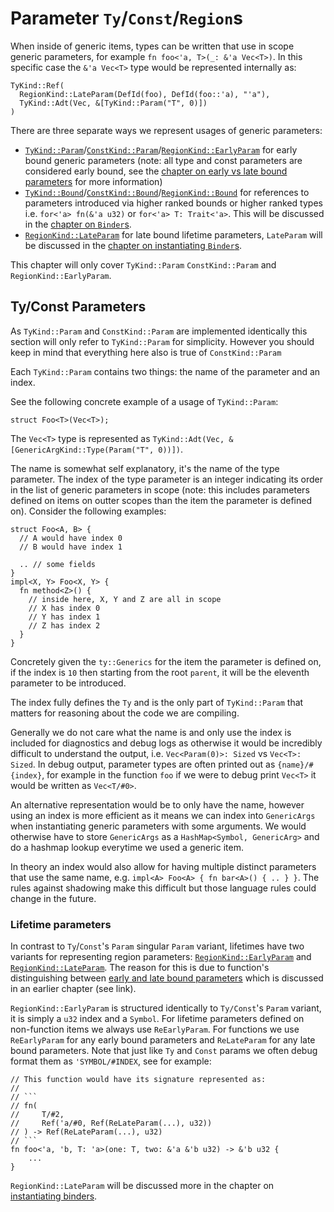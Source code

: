 
# Parameter `Ty`/`Const`/`Region`s

When inside of generic items, types can be written that use in scope generic parameters, for example `fn foo<'a, T>(_: &'a Vec<T>)`. In this specific case
the `&'a Vec<T>` type would be represented internally as:
```
TyKind::Ref(
  RegionKind::LateParam(DefId(foo), DefId(foo::'a), "'a"),
  TyKind::Adt(Vec, &[TyKind::Param("T", 0)])
)
```

There are three separate ways we represent usages of generic parameters:
- [`TyKind::Param`]/[`ConstKind::Param`]/[`RegionKind::EarlyParam`] for early bound generic parameters (note: all type and const parameters are considered early bound, see the [chapter on early vs late bound parameters][ch_early_late_bound] for more information)
- [`TyKind::Bound`]/[`ConstKind::Bound`]/[`RegionKind::Bound`] for references to parameters introduced via higher ranked bounds or higher ranked types i.e. `for<'a> fn(&'a u32)` or `for<'a> T: Trait<'a>`. This will be discussed in the [chapter on `Binder`s][ch_binders].
- [`RegionKind::LateParam`] for late bound lifetime parameters, `LateParam` will be discussed in the [chapter on instantiating `Binder`s][ch_instantiating_binders].

This chapter will only cover `TyKind::Param` `ConstKind::Param` and `RegionKind::EarlyParam`.

## Ty/Const Parameters

As `TyKind::Param` and `ConstKind::Param` are implemented identically this section will only refer to `TyKind::Param` for simplicity. However
you should keep in mind that everything here also is true of `ConstKind::Param`

Each `TyKind::Param` contains two things: the name of the parameter and an index.

See the following concrete example of a usage of `TyKind::Param`:
```rust,ignore
struct Foo<T>(Vec<T>);
```
The `Vec<T>` type is represented as `TyKind::Adt(Vec, &[GenericArgKind::Type(Param("T", 0))])`.

The name is somewhat self explanatory, it's the name of the type parameter. The index of the type parameter is an integer indicating
its order in the list of generic parameters in scope (note: this includes parameters defined on items on outter scopes than the item the parameter is defined on). Consider the following examples:

```rust,ignore
struct Foo<A, B> {
  // A would have index 0
  // B would have index 1

  .. // some fields
}
impl<X, Y> Foo<X, Y> {
  fn method<Z>() {
    // inside here, X, Y and Z are all in scope
    // X has index 0
    // Y has index 1
    // Z has index 2
  }
}
```

Concretely given the `ty::Generics` for the item the parameter is defined on, if the index is `10` then starting from the root `parent`, it will be the eleventh parameter to be introduced.

The index fully defines the `Ty` and is the only part of `TyKind::Param` that matters for reasoning about the code we are compiling. 

Generally we do not care what the name is and only use the index is included for diagnostics and debug logs as otherwise it would be
incredibly difficult to understand the output, i.e. `Vec<Param(0)>: Sized` vs `Vec<T>: Sized`. In debug output, parameter types are
often printed out as `{name}/#{index}`, for example in the function `foo` if we were to debug print `Vec<T>` it would be written as `Vec<T/#0>`.

An alternative representation would be to only have the name, however using an index is more efficient as it means we can index into `GenericArgs` when instantiating generic parameters with some arguments. We would otherwise have to store `GenericArgs` as a `HashMap<Symbol, GenericArg>` and do a hashmap lookup everytime we used a generic item.

In theory an index would also allow for having multiple distinct parameters that use the same name, e.g. 
`impl<A> Foo<A> { fn bar<A>() { .. } }`.
The rules against shadowing make this difficult but those language rules could change in the future.

### Lifetime parameters

In contrast to `Ty`/`Const`'s `Param` singular `Param` variant, lifetimes have two variants for representing region parameters: [`RegionKind::EarlyParam`] and [`RegionKind::LateParam`]. The reason for this is due to function's distinguishing between [early and late bound parameters](../early-late-bound-params/early-late-bound-summary.md) which is discussed in an earlier chapter (see link).

`RegionKind::EarlyParam` is structured identically to `Ty/Const`'s `Param` variant, it is simply a `u32` index and a `Symbol`. For lifetime parameters defined on non-function items we always use `ReEarlyParam`. For functions we use `ReEarlyParam` for any early bound parameters and `ReLateParam` for any late bound parameters. Note that just like `Ty` and `Const` params we often debug format them as `'SYMBOL/#INDEX`, see for example:

```rust,ignore
// This function would have its signature represented as:
//
// ```
// fn(
//     T/#2,
//     Ref('a/#0, Ref(ReLateParam(...), u32))
// ) -> Ref(ReLateParam(...), u32)
// ```
fn foo<'a, 'b, T: 'a>(one: T, two: &'a &'b u32) -> &'b u32 {
    ...
}
```

`RegionKind::LateParam` will be discussed more in the chapter on [instantiating binders][ch_instantiating_binders].

[ch_early_late_bound]: ../early-late-bound-params/early-late-bound-summary.md
[ch_binders]: ./binders.md
[ch_instantiating_binders]: ./instantiating_binders.md
[`BoundRegionKind`]: https://doc.rust-lang.org/nightly/nightly-rustc/rustc_middle/ty/enum.BoundRegionKind.html
[`RegionKind::EarlyParam`]: https://doc.rust-lang.org/nightly/nightly-rustc/rustc_middle/ty/type.RegionKind.html#variant.ReEarlyParam
[`RegionKind::LateParam`]: https://doc.rust-lang.org/nightly/nightly-rustc/rustc_middle/ty/type.RegionKind.html#variant.ReLateParam
[`ConstKind::Param`]: https://doc.rust-lang.org/nightly/nightly-rustc/rustc_middle/ty/type.ConstKind.html#variant.Param
[`TyKind::Param`]: https://doc.rust-lang.org/nightly/nightly-rustc/rustc_middle/ty/type.TyKind.html#variant.Param
[`TyKind::Bound`]: https://doc.rust-lang.org/nightly/nightly-rustc/rustc_middle/ty/type.TyKind.html#variant.Bound
[`ConstKind::Bound`]: https://doc.rust-lang.org/nightly/nightly-rustc/rustc_middle/ty/type.ConstKind.html#variant.Bound
[`RegionKind::Bound`]: https://doc.rust-lang.org/nightly/nightly-rustc/rustc_middle/ty/type.RegionKind.html#variant.ReBound
